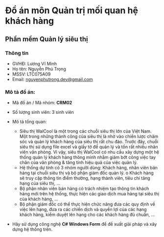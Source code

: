# Đồ án môn Quản trị mối quan hệ khách hàng
 
## Phần mềm Quản lý siêu thị

### Thông tin
- GVHĐ: Lương Vĩ Minh
- Họ tên: Nguyễn Phú Trọng
- MSSV: LTC075A09
- Email: nguyenphutrong.dev@gmail.com
### Mô tả đồ án:
- Mã đồ án / Mã nhóm: **CRM02**
- Số lượng sinh viên: 3 sinh viên
- Mô tả tổng quan:
	- Siêu thị WalCool là một trong các chuỗi siêu thị lớn của Việt Nam. Một trong những thành
công của siêu thị là nhờ vào chiến lược chăm sóc và quản lý khách hàng của siêu thị rất chu
đáo. Trước đây, chuỗi siêu thị sử dụng file excel và giấy tờ để quản lý và tốn rất nhiều nhân
viên văn phòng. Vì vậy, siêu thị WalCool có nhu cầu xây dựng một hệ thống quản lý khách
hàng thông minh nhằm giảm bớt công việc tay chân của văn phòng & tăng tính hiệu quả của
việc quản lý.
	- Hệ thống dự tính có 3 nhóm người dùng: Khách hàng, nhân viên bán hàng tại chuỗi siêu thị
và bộ phận giám đốc quản lý.
o Khách hàng sẽ truy cập thông tin điểm thưởng, hạng thành viên, tiêu chí tăng hạng của siêu
thị, ...
	- Bộ phận nhân viên bán hàng có trách nhiệm tạo thông tin khách hàng mới trên hệ thống,
thực hiện các giao dịch mua hàng tại siêu thị của khách hàng, ...
	- Bộ phận giám đốc có thể thực hiện chức năng đưa các quy định về việc lên hạng, đưa ra các
chiến dịch và quyền lợi của các hạng khách hàng, kiểm duyệt lên hạng cho các khách hàng
đủ chuẩn, ...

- Hãy sử dụng công nghệ **C# Windows Form** để đề xuất giải pháp và xây dựng hệ thống trên.
